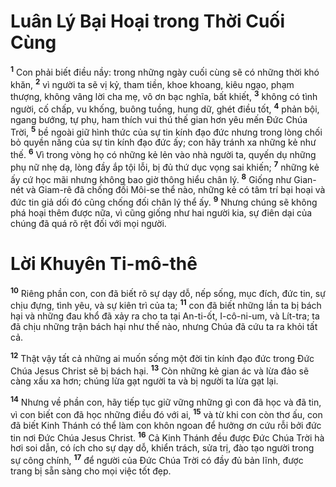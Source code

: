 # Luân Lý Bại Hoại trong Thời Cuối Cùng

<sup><b>1</b></sup> Con phải biết điều nầy: trong những ngày cuối cùng sẽ có những thời khó khăn, <sup><b>2</b></sup> vì người ta sẽ vị kỷ, tham tiền, khoe khoang, kiêu ngạo, phạm thượng, không vâng lời cha mẹ, vô ơn bạc nghĩa, bất khiết, <sup><b>3</b></sup> không có tình người, cố chấp, vu khống, buông tuồng, hung dữ, ghét điều tốt, <sup><b>4</b></sup> phản bội, ngang bướng, tự phụ, ham thích vui thú thế gian hơn yêu mến Ðức Chúa Trời, <sup><b>5</b></sup> bề ngoài giữ hình thức của sự tin kính đạo đức nhưng trong lòng chối bỏ quyền năng của sự tin kính đạo đức ấy; con hãy tránh xa những kẻ như thế. <sup><b>6</b></sup> Vì trong vòng họ có những kẻ lẻn vào nhà người ta, quyến dụ những phụ nữ nhẹ dạ, lòng đầy ắp tội lỗi, bị đủ thứ dục vọng sai khiến; <sup><b>7</b></sup> những kẻ ấy cứ học mãi nhưng không bao giờ thông hiểu chân lý. <sup><b>8</b></sup> Giống như Gian-nét và Giam-rê đã chống đối Môi-se thể nào, những kẻ có tâm trí bại hoại và đức tin giả dối đó cũng chống đối chân lý thể ấy. <sup><b>9</b></sup> Nhưng chúng sẽ không phá hoại thêm được nữa, vì cũng giống như hai người kia, sự điên dại của chúng đã quá rõ rệt đối với mọi người.

# Lời Khuyên Ti-mô-thê

<sup><b>10</b></sup> Riêng phần con, con đã biết rõ sự dạy dỗ, nếp sống, mục đích, đức tin, sự chịu đựng, tình yêu, và sự kiên trì của ta; <sup><b>11</b></sup> con đã biết những lần ta bị bách hại và những đau khổ đã xảy ra cho ta tại An-ti-ốt, I-cô-ni-um, và Lít-tra; ta đã chịu những trận bách hại như thế nào, nhưng Chúa đã cứu ta ra khỏi tất cả.

<sup><b>12</b></sup> Thật vậy tất cả những ai muốn sống một đời tin kính đạo đức trong Ðức Chúa Jesus Christ sẽ bị bách hại. <sup><b>13</b></sup> Còn những kẻ gian ác và lừa đảo sẽ càng xấu xa hơn; chúng lừa gạt người ta và bị người ta lừa gạt lại.

<sup><b>14</b></sup> Nhưng về phần con, hãy tiếp tục giữ vững những gì con đã học và đã tin, vì con biết con đã học những điều đó với ai, <sup><b>15</b></sup> và từ khi con còn thơ ấu, con đã biết Kinh Thánh có thể làm con khôn ngoan để hưởng ơn cứu rỗi bởi đức tin nơi Ðức Chúa Jesus Christ. <sup><b>16</b></sup> Cả Kinh Thánh đều được Ðức Chúa Trời hà hơi soi dẫn, có ích cho sự dạy dỗ, khiển trách, sửa trị, đào tạo người trong sự công chính, <sup><b>17</b></sup> để người của Ðức Chúa Trời có đầy đủ bản lĩnh, được trang bị sẵn sàng cho mọi việc tốt đẹp.
